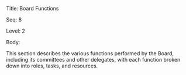 Title:  Board Functions

Seq:    8

Level:  2

Body:

This section describes the various functions performed by the Board, including its committees and other delegates, with each function broken down into roles, tasks, and resources. 

